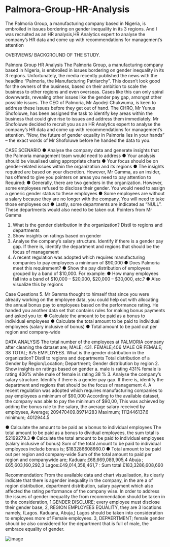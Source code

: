 # Palmora-Group-HR-Analysis
The Palmoria Group, a manufacturing company based in Nigeria, is embroiled in issues bordering on gender inequality in its 3 regions.
And I was recruited as an HR analysis,HR Analytics expert to analyse the company’s HR data and come up with recommendations for management’s attention

OVERVIEWS/ BACKGROUND OF THE STUDY.

 Palmora Group HR Analysis
The Palmoria Group, a manufacturing company based in Nigeria, is embroiled in issues bordering on gender inequality in its 3 regions. Unfortunately, the media recently published the news with the headline “Palmoria, the Manufacturing Patriarchy”. This doesn’t look good for the owners of the business, based on their ambition to scale the business to other regions and even overseas. Cases like this can only spiral downwards, revealing other issues like the gender pay gap, amongst other possible issues. 
The CEO of Palmoria, Mr Ayodeji Chukwuma, is keen to address these issues before they get out of hand. The CHRO, Mr Yunus Shofoluwe, has been assigned the task to identify key areas within the business that could give rise to issues and address them immediately. Mr Shofoluwe decided to recruit you as an HR Analytics expert to analyse the company’s HR data and come up with recommendations for management’s attention. “Now, the future of gender equality in Palmoria lies in your hands” – the exact words of Mr Shofoluwe before he handed the data to you. 

CASE SCENARIO
● Analyse the company data and generate insights that the Palmoria management team would need to address 
● Your analysis should be visualised using appropriate charts 
● Your focus should be on gender-related issues within the organization and its regions 
● The insights required are based on your discretion. However, Mr Gamma, as an insider, has offered to give you pointers on areas you need to pay attention to 
Required:
● Generally, there are two genders in the organization. However, some employees refused to disclose their gender. You would need to assign a generic gender status to these employees 
● Some employees are without a salary because they are no longer with the company. You will need to take those employees out 
● Lastly, some departments are indicated as “NULL”. These departments would also need to be taken out. 
Pointers from Mr Gamma
1. What is the gender distribution in the organization? Distil to regions and departments 
2. Show insights on ratings based on gender 
3. Analyse the company’s salary structure. Identify if there is a gender pay gap. If there is, identify the department and regions that should be the focus of management 
4. A recent regulation was adopted which requires manufacturing companies to pay employees a minimum of $90,000 
● Does Palmoria meet this requirement? 
● Show the pay distribution of employees grouped by a band of $10,000. For example: 
● How many employees fall into a band of $10,000 – $20,000, $20,000 – $30,000, etc.? 
● Also visualize this by regions 

Case Questions
5. Mr Gamma thought to himself that since you were already working on the employee data, you could help out with allocating the annual bonus pay to employees based on the 
performance rating. He handed you another data set that contains rules for making bonus payments and asked you to: 
● Calculate the amount to be paid as a bonus to individual employees 
● Calculate the total amount to be paid to individual employees (salary inclusive of bonus) 
● Total amount to be paid out per region and company-wide 


DATA ANALYSIS
The total number of the employees at PALMORIA company after cleaning the dataset are;
MALE; 431. 
FEMALE;406 
MALE OR FEMALE; 38
			TOTAL; 875 EMPLOYEES. 
What is the gender distribution in the organization? Distil to regions and departments 
Total distribution of a Gender by 
Region/Location;
Department; 
Gender distribution by region
2. Show insights on ratings based on gender 
	a. male is rating 431%
	female is rating 406% 
while male of female is rating 38 % 
3. Analyse the company’s salary structure. Identify if there is a gender pay gap. If there is, identify the department and regions that should be the focus of management
4. A recent regulation was adopted which requires manufacturing companies to pay employees a minimum of $90,000 
According to the available dataset, the company was able to pay the minimum of $90,00,
This was achieved by adding the bonus rule to the salary, the average salary received by employees, 
Average; 209470409.89714283
Maximum; 1112446137.6
minimum; 4012944.5
 
● Calculate the amount to be paid as a bonus to individual employees 
The total amount to be paid as a bonus to dividual employees, the sum total is $2199279.3
● Calculate the total amount to be paid to individual employees (salary inclusive of bonus) 
Sum of the total amount to be paid to individual employees include bonus is; $183286608660.0
● Total amount to be paid out per region and company-wide 
Sum of the total amount to paid per region and companywide are;
Kaduan: £68,669,089,905,4
Abuja ; £65,603,160,292,3
Lagos:£49,014,358,461,7
: Sum total £183,3286,608,660

Recommendation:
From the available data and chart visualisation, its clearly indicate that there is agender inequality in the company, in the are a of region distribution, department distribution, salary payment which also affected the rating performance of the company wise.
In order to address the issues of gender inequality the from recommendation should be taken in to the consideration,
1.GENDER DISCLURE; every employee must disclose their gender base,
2, REGION EMPLOYEES EQUALITY, they are 3 locations namely, (Lagos. Kaduana, Abuja,) Lagos should be taken into consideration to employees more of Female employees. 
3, DEPAERTMENT; female gender should be also considered for the department that is full of male, the embrace equality of gender. 





![image](https://github.com/user-attachments/assets/2b763821-8633-41a3-ba11-a9bfbd14c4ad)








